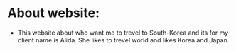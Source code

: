 # About website:

- This website about who want me to trevel to South-Korea and its for my client name is Alida. She likes to trevel world and likes Korea and Japan.

